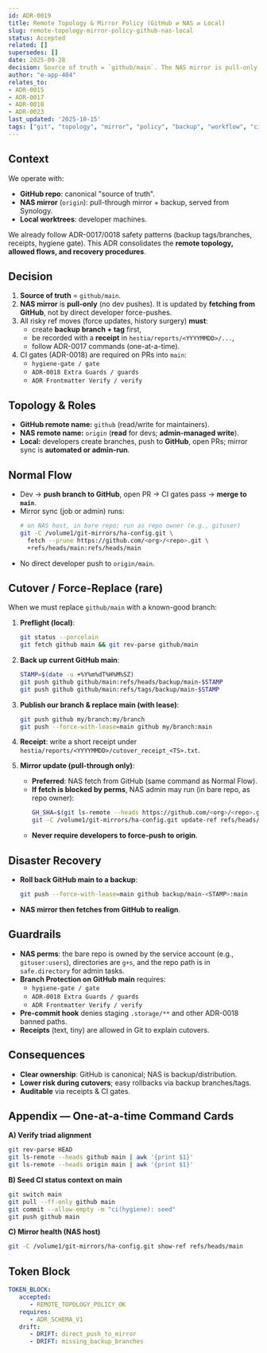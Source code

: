 ```yaml
---
id: ADR-0019
title: Remote Topology & Mirror Policy (GitHub ⇄ NAS ⇄ Local)
slug: remote-topology-mirror-policy-github-nas-local
status: Accepted
related: []
supersedes: []
date: 2025-09-28
decision: Source of truth = `github/main`. The NAS mirror is pull-only (no dev pushes). It is updated by fetching from GitHub, not by direct developer force-pushes.
author: "e-app-404"
relates_to:
- ADR-0015
- ADR-0017
- ADR-0018
- ADR-0023
last_updated: '2025-10-15'
tags: ["git", "topology", "mirror", "policy", "backup", "workflow", "ci", "devops", "release", "repository"]
---
```


## Context
We operate with:
- **GitHub repo**: canonical "source of truth".
- **NAS mirror** (`origin`): pull-through mirror + backup, served from Synology.
- **Local worktrees**: developer machines.

We already follow ADR-0017/0018 safety patterns (backup tags/branches, receipts, hygiene gate). This ADR consolidates the **remote topology, allowed flows, and recovery procedures**.

## Decision
1) **Source of truth** = `github/main`.  
2) **NAS mirror** is **pull-only** (no dev pushes). It is updated by **fetching from GitHub**, not by direct developer force-pushes.  
3) All risky ref moves (force updates, history surgery) **must**:
   - create **backup branch + tag** first,
   - be recorded with a **receipt** in `hestia/reports/<YYYYMMDD>/...`,
   - follow ADR-0017 commands (one-at-a-time).
4) CI gates (ADR-0018) are required on PRs into `main`:  
   - `hygiene-gate / gate`  
   - `ADR-0018 Extra Guards / guards`  
   - `ADR Frontmatter Verify / verify`

## Topology & Roles
- **GitHub remote name:** `github` (read/write for maintainers).  
- **NAS remote name:** `origin` (**read** for devs; **admin-managed write**).  
- **Local:** developers create branches, push to **GitHub**, open PRs; mirror sync is **automated or admin-run**.

## Normal Flow
- Dev → **push branch to GitHub**, open PR → CI gates pass → **merge to `main`**.
- Mirror sync (job or admin) runs:
  ```bash
  # on NAS host, in bare repo; run as repo owner (e.g., gituser)
  git -C /volume1/git-mirrors/ha-config.git \
    fetch --prune https://github.com/<org>/<repo>.git \
    +refs/heads/main:refs/heads/main
  ```
- No direct developer push to `origin/main`.

## Cutover / Force-Replace (rare)

When we must replace `github/main` with a known-good branch:

1. **Preflight (local)**:
   ```bash
   git status --porcelain
   git fetch github main && git rev-parse github/main
   ```

2. **Back up current GitHub main**:
   ```bash
   STAMP=$(date -u +%Y%m%dT%H%M%SZ)
   git push github github/main:refs/heads/backup/main-$STAMP
   git push github github/main:refs/tags/backup/main-$STAMP
   ```

3. **Publish our branch & replace main (with lease)**:
   ```bash
   git push github my/branch:my/branch
   git push --force-with-lease=main github my/branch:main
   ```

4. **Receipt**: write a short receipt under `hestia/reports/<YYYYMMDD>/cutover_receipt_<TS>.txt`.

5. **Mirror update (pull-through only)**:
   - **Preferred**: NAS fetch from GitHub (same command as Normal Flow).
   - **If fetch is blocked by perms**, NAS admin may run (in bare repo, as repo owner):
     ```bash
     GH_SHA=$(git ls-remote --heads https://github.com/<org>/<repo>.git main | awk '{print $1}')
     git -C /volume1/git-mirrors/ha-config.git update-ref refs/heads/main "$GH_SHA"
     ```
   - **Never require developers to force-push to origin**.

## Disaster Recovery
- **Roll back GitHub main to a backup**:
  ```bash
  git push --force-with-lease=main github backup/main-<STAMP>:main
  ```
- **NAS mirror then fetches from GitHub to realign**.

## Guardrails
- **NAS perms**: the bare repo is owned by the service account (e.g., `gituser:users`), directories are `g+s`, and the repo path is in `safe.directory` for admin tasks.
- **Branch Protection on GitHub main** requires:
  - `hygiene-gate / gate`
  - `ADR-0018 Extra Guards / guards`
  - `ADR Frontmatter Verify / verify`
- **Pre-commit hook** denies staging `.storage/**` and other ADR-0018 banned paths.
- **Receipts** (text, tiny) are allowed in Git to explain cutovers.

## Consequences
- **Clear ownership**: GitHub is canonical; NAS is backup/distribution.
- **Lower risk during cutovers**; easy rollbacks via backup branches/tags.
- **Auditable** via receipts & CI gates.

## Appendix — One-at-a-time Command Cards

**A) Verify triad alignment**
```bash
git rev-parse HEAD
git ls-remote --heads github main | awk '{print $1}'
git ls-remote --heads origin main | awk '{print $1}'
```

**B) Seed CI status context on main**
```bash
git switch main
git pull --ff-only github main
git commit --allow-empty -m "ci(hygiene): seed"
git push github main
```

**C) Mirror health (NAS host)**
```bash
git -C /volume1/git-mirrors/ha-config.git show-ref refs/heads/main
```

## Token Block

```yaml
TOKEN_BLOCK:
   accepted:
      - REMOTE_TOPOLOGY_POLICY_OK
   requires:
      - ADR_SCHEMA_V1
   drift:
      - DRIFT: direct_push_to_mirror
      - DRIFT: missing_backup_branches
```
